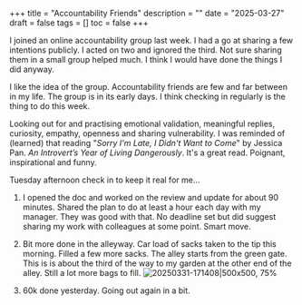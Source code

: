 +++
title = "Accountability Friends"
description = ""
date = "2025-03-27"
draft = false
tags = []
toc = false
+++

I joined an online accountability group last week. I had a go at sharing a few intentions publicly. I acted on two and ignored the third. Not sure sharing them in a small group helped much. I think I would have done the things I did anyway. 

I like the idea of the group. Accountability friends are few and far between in my life. The group is in its early days. I think checking in regularly is the thing to do this week. 

Looking out for and practising emotional validation, meaningful replies, curiosity, empathy, openness and sharing vulnerability.  I was reminded of (learned) that reading "*Sorry I'm Late, I Didn't Want to Come*" by Jessica Pan. *An Introvert’s Year of Living Dangerously*. It's a great read. Poignant, inspirational and funny. 

Tuesday afternoon check in to keep it real for me...

1. I opened the doc and worked on the review and update for about 90 minutes. Shared the plan to do at least a hour each day with my manager. They was good with that. No deadline set but did suggest sharing my work with colleagues at some point. Smart move. 

2. Bit more done in the alleyway. Car load of sacks taken to the tip this morning. Filled a few more sacks. The alley starts from the green gate. This is is about the third of the way to my garden at the other end of the alley. Still a lot more bags to fill. 
![20250331-171408|500x500, 75%](upload://tTaTw7ABoUZjBtucf7fCwBZuBp9.jpeg)

3. 60k done yesterday. Going out again in a bit.